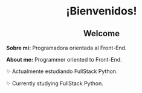 <!-- Title --->
<h1 align="center">¡Bienvenidos!</h1>
<h2 align="center">Welcome</h2>

<!-- Body -->
<p><strong>Sobre mi:</strong> Programadora orientada al Front-End.</p>
<p><strong>About me:</strong> Programmer oriented to Front-End.</p>
<p>✨ Actualmente estudiando FullStack Python.</p>
<p>✨ Currently studying FullStack Python.</p>
<!--
**AoiMiki/AoiMiki** is a ✨ _special_ ✨ repository because its `README.md` (this file) appears on your GitHub profile.

Here are some ideas to get you started:

- 🔭 I’m currently working on ...
- 🌱 I’m currently learning ...
- 👯 I’m looking to collaborate on ...
- 🤔 I’m looking for help with ...
- 💬 Ask me about ...
- 📫 How to reach me: ...
- 😄 Pronouns: ...
- ⚡ Fun fact: ...
-->
